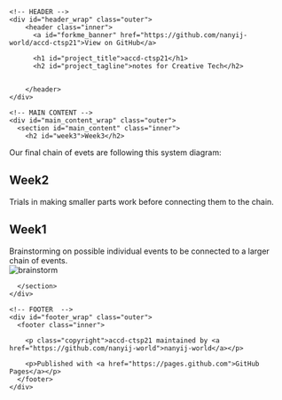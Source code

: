 <!DOCTYPE html>
<html lang="en-US">

  <head>
    <meta charset='utf-8'>
    <meta http-equiv="X-UA-Compatible" content="IE=edge">
    <meta name="viewport" content="width=device-width,maximum-scale=2">
    <link rel="stylesheet" type="text/css" media="screen" href="/accd-ctsp21/assets/css/style.css?v=ddbf8b97f209a5ee4b3f1066a49e09f5418a1926">

<!-- Begin Jekyll SEO tag v2.7.1 -->
<title>Week3 | accd-ctsp21</title>
<meta name="generator" content="Jekyll v3.9.0" />
<meta property="og:title" content="Week3" />
<meta property="og:locale" content="en_US" />
<meta name="description" content="notes for Creative Tech" />
<meta property="og:description" content="notes for Creative Tech" />
<link rel="canonical" href="https://nanyij-world.github.io/accd-ctsp21/" />
<meta property="og:url" content="https://nanyij-world.github.io/accd-ctsp21/" />
<meta property="og:site_name" content="accd-ctsp21" />
<meta name="twitter:card" content="summary" />
<meta property="twitter:title" content="Week3" />
<script type="application/ld+json">
{"@type":"WebSite","headline":"Week3","url":"https://nanyij-world.github.io/accd-ctsp21/","description":"notes for Creative Tech","name":"accd-ctsp21","@context":"https://schema.org"}</script>
<!-- End Jekyll SEO tag -->

  </head>

  <body>

    <!-- HEADER -->
    <div id="header_wrap" class="outer">
        <header class="inner">
          <a id="forkme_banner" href="https://github.com/nanyij-world/accd-ctsp21">View on GitHub</a>

          <h1 id="project_title">accd-ctsp21</h1>
          <h2 id="project_tagline">notes for Creative Tech</h2>

          
        </header>
    </div>

    <!-- MAIN CONTENT -->
    <div id="main_content_wrap" class="outer">
      <section id="main_content" class="inner">
        <h2 id="week3">Week3</h2>
<p>Our final chain of evets are following this system diagram:</p>

<h2 id="week2">Week2</h2>
<p>Trials in making smaller parts work before connecting them to the chain.</p>

<h2 id="week1">Week1</h2>
<p>Brainstorming on possible individual events to be connected to a larger chain of events.<br />
<img src="/accd-ctsp21/images/brainstorm.png" alt="brainstorm" /></p>

      </section>
    </div>

    <!-- FOOTER  -->
    <div id="footer_wrap" class="outer">
      <footer class="inner">
        
        <p class="copyright">accd-ctsp21 maintained by <a href="https://github.com/nanyij-world">nanyij-world</a></p>
        
        <p>Published with <a href="https://pages.github.com">GitHub Pages</a></p>
      </footer>
    </div>

    
  </body>
</html>
